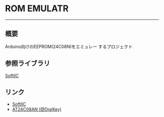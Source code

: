 # ROM EMULATR
---
## 概要
Arduino向けのEEPROM(24C08N)をエミュレー
するプロジェクト


## 参照ライブラリ
[SoftIIC](https://github.com/cirthix/SoftIIC)

## リンク
<!-- - []() -->
- [SoftIIC](https://github.com/cirthix/SoftIIC)
- [AT24C08AN (@DigiKey)](https://www.digikey.jp/product-detail/ja/microchip-technology/AT24C08AN-10SU-2.7/AT24C08AN-10SU2.7-ND/660356)
